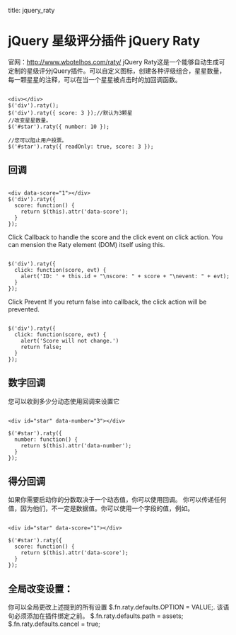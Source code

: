 title: jquery_raty 

#  jQuery 星级评分插件 jQuery Raty 
官网：http://www.wbotelhos.com/raty/
jQuery Raty这是一个能够自动生成可定制的星级评分jQuery插件。可以自定义图标，创建各种评级组合，星星数量，每一颗星星的注释，可以在当一个星星被点击时的加回调函数。
```

<div></div>
$('div').raty();
$('div').raty({ score: 3 });//默认为3颗星
//改变星星数量。
$('#star').raty({ number: 10 });

//您可以阻止用户投票。
$('#star').raty({ readOnly: true, score: 3 });

```
##  回调 
```

<div data-score="1"></div>
$('div').raty({
  score: function() {
    return $(this).attr('data-score');
  }
});

```
Click
Callback to handle the score and the click event on click action.
You can mension the Raty element (DOM) itself using this.
```

$('div').raty({
  click: function(score, evt) {
    alert('ID: ' + this.id + "\nscore: " + score + "\nevent: " + evt);
  }
});

```
Click Prevent
If you return false into callback, the click action will be prevented.
```

$('div').raty({
  click: function(score, evt) {
    alert('Score will not change.')
    return false;
  }
});

```

##  数字回调 
您可以收到多少分动态使用回调来设置它
```

<div id="star" data-number="3"></div>

$('#star').raty({
  number: function() {
    return $(this).attr('data-number');
  }
});

```
##  得分回调 
如果你需要启动你的分数取决于一个动态值，你可以使用回调。
你可以传递任何值，因为他们，不一定是数据值。你可以使用一个字段的值，例如。
```

<div id="star" data-score="1"></div>

$('#star').raty({
  score: function() {
    return $(this).attr('data-score');
  }
});

```

##  全局改变设置： 
你可以全局更改上述提到的所有设置 $.fn.raty.defaults.OPTION = VALUE;. 该语句必须添加在插件绑定之前。
$.fn.raty.defaults.path = assets;
$.fn.raty.defaults.cancel = true;
